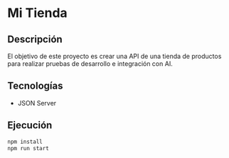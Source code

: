 # Mi Tienda

## Descripción

El objetivo de este proyecto es crear una API de una tienda de productos para realizar pruebas de desarrollo e integración con AI.

## Tecnologías

- JSON Server

## Ejecución

```bash
npm install
npm run start
```
